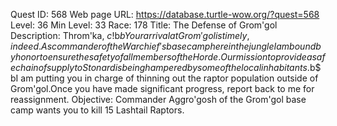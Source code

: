 Quest ID: 568
Web page URL: https://database.turtle-wow.org/?quest=568
Level: 36
Min Level: 33
Race: 178
Title: The Defense of Grom'gol
Description: Throm'ka, $c!$b$bYour arrival at Grom'gol is timely, indeed.As commander of the Warchief's base camp here in the jungle I am bound by honor to ensure the safety of all members of the Horde.Our mission to provide a safe chain of supply to Stonard is being hampered by some of the local inhabitants.$b$bI am putting you in charge of thinning out the raptor population outside of Grom'gol.Once you have made significant progress, report back to me for reassignment.
Objective: Commander Aggro'gosh of the Grom'gol base camp wants you to kill 15 Lashtail Raptors.
